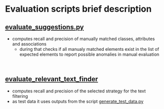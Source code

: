 # Evaluation scripts brief description

## [evaluate_suggestions.py](evaluate_suggestions.py)
- computes recall and precision of manually matched classes, attributes and associations
    - during that checks if all manualy matched elements exist in the list of expected elements to report possible anomalies in manual evaluation


<br/>


## [evaluate_relevant_text_finder](evaluate_relevant_text_finder.py)
- computes recall and precision of the selected strategy for the text filtering
- as test data it uses outputs from the script [generate_test_data.py](../generation/generate_test_data.py)